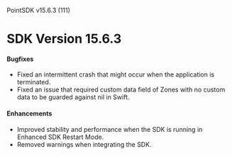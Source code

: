 PointSDK v15.6.3 (111)
# SDK Version 15.6.3

#### Bugfixes

- Fixed an intermittent crash that might occur when the application is terminated.
- Fixed an issue that required custom data field of Zones with no custom data to be guarded against nil in Swift.

#### Enhancements

- Improved stability and performance when the SDK is running in Enhanced SDK Restart Mode.
- Removed warnings when integrating the SDK.
